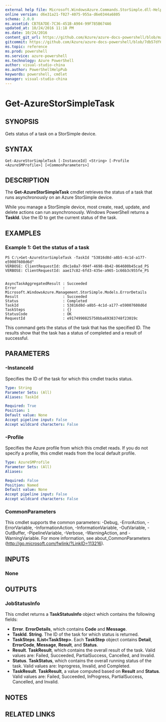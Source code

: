 ```yaml
---
external help file: Microsoft.WindowsAzure.Commands.StorSimple.dll-Help.xml
online version: d6e31a21-f027-4075-955a-d6e0344a6805
schema: 2.0.0
ms.assetid: CB7EA7DE-7C36-451B-A904-99F785B674A6
updated_at: 10/24/2016 11:18 PM
ms.date: 10/24/2016
content_git_url: https://github.com/Azure/azure-docs-powershell/blob/master/azureps-cmdlets-docs/ServiceManagement/Azure.StorSimple/v3.0.0/Get-AzureStorSimpleTask.md
gitcommit: https://github.com/Azure/azure-docs-powershell/blob/7db57df6b5e709a7c001e6de362a1240d7583ae8/azureps-cmdlets-docs/ServiceManagement/Azure.StorSimple/v3.0.0/Get-AzureStorSimpleTask.md
ms.topic: reference
ms.prod: powershell
ms.service: azure-powershell
ms.technology: Azure PowerShell
author: visual-studio-china
ms.author: PowerShellHelpPub
keywords: powershell, cmdlet
manager: visual-studio-china
---
```


# Get-AzureStorSimpleTask

## SYNOPSIS
Gets status of a task on a StorSimple device.

## SYNTAX

```
Get-AzureStorSimpleTask [-InstanceId] <String> [-Profile <AzureSMProfile>] [<CommonParameters>]
```

## DESCRIPTION
The **Get-AzureStorSimpleTask** cmdlet retrieves the status of a task that runs asynchronously on an Azure StorSimple device.

While you manage a StorSimple device, most create, read, update, and delete actions can run asynchronously.
Windows PowerShell returns a **TaskId**.
Use the ID to get the current status of the task.

## EXAMPLES

### Example 1: Get the status of a task
```
PS C:\>Get-AzureStorSimpleTask -TaskId "53816d8d-a8b5-4c1d-a177-e59007608d6d"
VERBOSE: ClientRequestId: d9c1e8a7-994f-4698-8b42-064600b45cad_PS
VERBOSE: ClientRequestId: aae17c82-6fd3-435e-a965-1c66b3c955fe_PS


AsyncTaskAggregatedResult : Succeeded
Error                     : Microsoft.WindowsAzure.Management.StorSimple.Models.ErrorDetails
Result                    : Succeeded
Status                    : Completed
TaskId                    : 53816d8d-a8b5-4c1d-a177-e59007608d6d
TaskSteps                 : {}
StatusCode                : OK
RequestId                 : e9174990825750bba69383748f23019c
```

This command gets the status of the task that has the specified ID.
The results show that the task has a status of completed and a result of successful.

## PARAMETERS

### -InstanceId
Specifies the ID of the task for which this cmdlet tracks status.

```yaml
Type: String
Parameter Sets: (All)
Aliases: TaskId

Required: True
Position: 1
Default value: None
Accept pipeline input: False
Accept wildcard characters: False
```

### -Profile
Specifies the Azure profile from which this cmdlet reads.
If you do not specify a profile, this cmdlet reads from the local default profile.

```yaml
Type: AzureSMProfile
Parameter Sets: (All)
Aliases: 

Required: False
Position: Named
Default value: None
Accept pipeline input: False
Accept wildcard characters: False
```

### CommonParameters
This cmdlet supports the common parameters: -Debug, -ErrorAction, -ErrorVariable, -InformationAction, -InformationVariable, -OutVariable, -OutBuffer, -PipelineVariable, -Verbose, -WarningAction, and -WarningVariable. For more information, see about_CommonParameters (http://go.microsoft.com/fwlink/?LinkID=113216).

## INPUTS

### None

## OUTPUTS

### JobStatusInfo
This cmdlet returns a **TaskStatusInfo** object which contains the following fields: 

- **Error**.
**ErrorDetails**, which contains **Code** and **Message**.
- **TaskId**.
**String**.
The ID of the task for which status is returned.
- **TaskSteps**.
**IList\<TaskStep\>**.
Each **TaskStep** object contains **Detail**, **ErrorCode**, **Message**, **Result**, and **Status**.
- **Result**.
**TaskResult**, which contains the overall result of the task.
Valid values are: Failed, Succeeded, PartialSuccess, Cancelled, and Invalid.
- **Status**.
**TaskStatus**, which contains the overall running status of the task.
Valid values are: Inprogress, Invalid, and Completed.
- **TaskResult**.
**TaskResult**, a value computed based on **Result** and **Status**.
Valid values are: Failed, Succeeded, InProgress, PartialSuccess, Cancelled, and Invalid.

## NOTES

## RELATED LINKS


